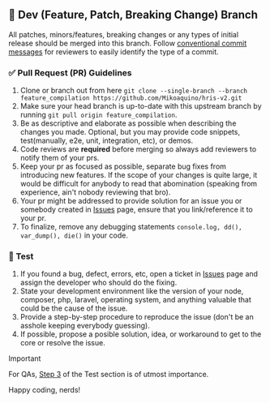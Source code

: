 ## 🔹 Dev (Feature, Patch, Breaking Change) Branch
All patches, minors/features, breaking changes or any types of initial release should be merged into this branch. Follow [conventional commit messages](https://www.conventionalcommits.org/en/v1.0.0/) for reviewers to easily identify the type of a commit.

### ✅ Pull Request (PR) Guidelines

1. Clone or branch out from here
 `git clone --single-branch --branch feature_compilation https://github.com/Mikoaquino/hris-v2.git`
2. Make sure your head branch is up-to-date with this upstream branch by running `git pull origin feature_compilation`.
3. Be as descriptive and elaborate as possible when describing the changes you made. Optional, but you may provide code snippets, test(manually, e2e, unit, integration, etc), or demos.
4. Code reviews are **required** before merging so always add reviewers to notify them of your prs.
5. Keep your pr as focused as possible, separate bug fixes from introducing new features. If the scope of your changes is quite large, it would be difficult for anybody to read that abomination (speaking from experience, ain't nobody reviewing that bro).
6. Your pr might be addressed to provide solution for an issue you or somebody created in [Issues](https://github.com/Mikoaquino/hris-v2/issues) page, ensure that you link/reference it to your pr.
7. To finalize, remove any debugging statements `console.log, dd(), var_dump(), die()` in your code.

### 🧪 Test

1. If you found a bug, defect, errors, etc, open a ticket in [Issues](https://github.com/Mikoaquino/hris-v2/issues) page and assign the developer who should do the fixing.
2. State your development environment like the version of your node, composer, php, laravel, operating system, and anything valuable that could be the cause of the issue.
3. Provide a step-by-step procedure to reproduce the issue (don't be an asshole keeping everybody guessing). 
4. If possible, propose a posible solution, idea, or workaround to get to the core or resolve the issue.

> [!IMPORTANT]
> For QAs, [Step 3](#Test) of the Test section is of utmost importance.

Happy coding, nerds!
